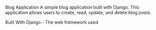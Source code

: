 Blog Application
A simple blog application built with Django. This application allows users to create, read, update, and delete blog posts. 


Built With
Django - The web framework used


